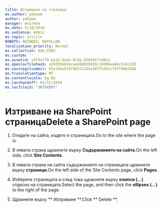 ```yaml
---
title: Изтриване на страница
ms.author: pebaum
author: pebaum
manager: mnirkhe
ms.date: 5/18/2018
ms.audience: Admin
ms.topic: article
ROBOTS: NOINDEX, NOFOLLOW
localization_priority: Normal
ms.collection: Adm_O365
ms.custom: ''
ms.assetid: c0fde770-ba1d-4aeb-8c9a-83b646fc80ce
ms.openlocfilehash: a29d55b634cae68d859010c1099baab4c516c203
ms.sourcegitcommit: 03a156a9c9740521155a30775492c7dff0982588
ms.translationtype: MT
ms.contentlocale: bg-BG
ms.lasthandoff: 03/22/2019
ms.locfileid: "30754567"
---
```

# <a name="delete-a-sharepoint-page"></a><span data-ttu-id="c9996-102">Изтриване на SharePoint страница</span><span class="sxs-lookup"><span data-stu-id="c9996-102">Delete a SharePoint page</span></span>

1. <span data-ttu-id="c9996-103">Отидете на сайта, където е страницата.</span><span class="sxs-lookup"><span data-stu-id="c9996-103">Go to the site where the page is.</span></span>
    
2. <span data-ttu-id="c9996-104">В лявата страна щракнете върху **Съдържанието на сайта**.</span><span class="sxs-lookup"><span data-stu-id="c9996-104">On the left side, click **Site Contents**.</span></span> 
    
3. <span data-ttu-id="c9996-105">В лявата страна на сайта съдържанието на страницата щракнете върху **страници**.</span><span class="sxs-lookup"><span data-stu-id="c9996-105">On the left side of the Site Contents page, click **Pages**.</span></span> 
    
4. <span data-ttu-id="c9996-106">Изберете страницата и след това щракнете върху **елипси (...)** отдясно на страницата.</span><span class="sxs-lookup"><span data-stu-id="c9996-106">Select the page, and then click the **ellipses (...)** to the right of the page.</span></span> 
    
5. <span data-ttu-id="c9996-107">Щракнете върху \*\* Изтриване \*\*.</span><span class="sxs-lookup"><span data-stu-id="c9996-107">Click \*\* Delete \*\*.</span></span> 
    

